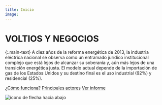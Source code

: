 ```yaml
---
title: Inicio
image:
---
```


# VOLTIOS Y NEGOCIOS

{:.main-text}
A diez años de la reforma energética de 2013, la industria eléctrica nacional se observa como un entramado jurídico institucional complejo que está lejos de alcanzar su soberanía y, aún más lejos de una transición energética justa. El modelo actual depende de la importación de gas de los Estados Unidos y su destino final es el uso industrial (62%) y residencial (25%).

[¿Cómo funciona?](#slide-3)
[Principales actores](#slide-4)
[Ver informe](#slide-9a)

<div class="down-button">
        <img class="down-arrow-icon" src="{{ site.baseurl }}/assets/img/down-arrow.svg" alt="ícono de flecha hacia abajo">
</div>
